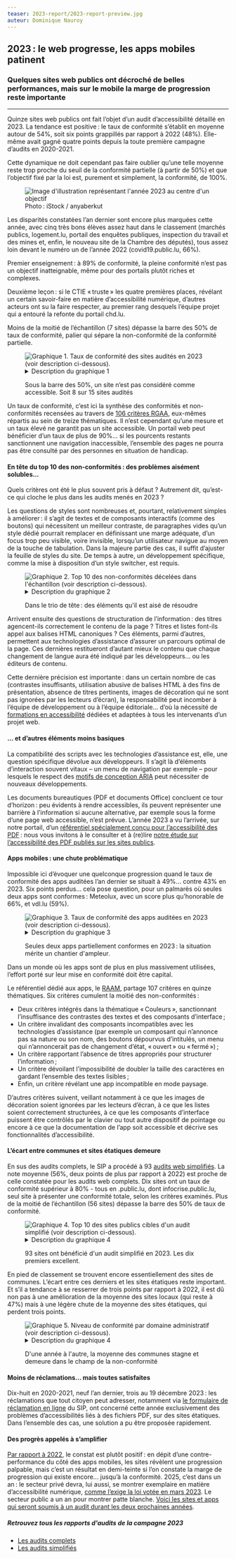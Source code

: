 ```yaml
---
teaser: 2023-report/2023-report-preview.jpg
auteur: Dominique Nauroy
---
```

<script src="../../../../content/news/2024-01-22-rapport2023.js"></script>
<h2>2023&#8239;: le web progresse, les apps mobiles patinent</h2>
<h3>Quelques sites web publics ont décroché de belles performances, mais sur le mobile la marge de progression reste importante</h3>
<hr>
<div class="intro">
    <p>Quinze sites web publics ont fait l’objet d’un audit d’accessibilité détaillé en 2023. La tendance est positive&#8239;: le taux de conformité s’établit en moyenne autour de 54%, soit six points grappillés par rapport à 2022 (48%). Elle-même avait gagné quatre points depuis la toute première campagne d’audits en 2020-2021.</p>
</div>
<p>Cette dynamique ne doit cependant pas faire oublier qu’une telle moyenne reste trop proche du seuil de la conformité partielle (à partir de 50%) et que l’objectif fixé par la loi est, purement et simplement, la conformité, de 100%.</p>
<figure role="group" aria-label="Photo: iStock / burcu demir" class="pic">
    <img src="../../../../content/news/img/2023-report/2023-report.jpg" alt="Image d'illustration représentant l'année 2023 au centre d'un objectif">
    <figcaption>Photo&#8239;: iStock / anyaberkut</figcaption>
</figure>
<p>Les disparités constatées l’an dernier sont encore plus marquées cette année, avec cinq très bons élèves assez haut dans le classement (marchés publics, logement.lu, portail des enquêtes publiques, inspection du travail et des mines et, enfin, le nouveau site de la Chambre des députés), tous assez loin devant le numéro un de l’année 2022 (covid19.public.lu, 66%).</p>
<p>Premier enseignement&#8239;: à 89% de conformité, la pleine conformité n’est pas un objectif inatteignable, même pour des portails plutôt riches et complexes.</p>
<p>Deuxième leçon&#8239;: si le CTIE «&#8239;truste&#8239;» les quatre premières places, révélant un certain savoir-faire en matière d’accessibilité numérique, d’autres acteurs ont su la faire respecter, au premier rang desquels l’équipe projet qui a entouré la refonte du portail chd.lu.</p>
<p>Moins de la moitié de l’échantillon (7 sites) dépasse la barre des 50% de taux de conformité, palier qui sépare la non-conformité de la conformité partielle.</p>
<figure class="chart">
    <div id="full_compliance">
        <img src="../../../../content/news/img/2023-report/2023_full_compliance.svg" alt="Graphique 1. Taux de conformité des sites audités en 2023 (voir description ci-dessous).">
    </div>
    <details>
        <summary>Description du graphique 1</summary>
        <p>Ce diagramme en barre présente quinze sites publics cibles d’audits complets en 2023 par ordre décroissant de conformité aux critères RGAA, du site marches.public.lu (89%) au site liser.lu (27%).</p>
    </details>
    <p>Sous la barre des 50%, un site n’est pas considéré comme accessible. Soit 8 sur 15 sites audités</p>
</figure>
<p>Un taux de conformité, c’est ici la synthèse des conformités et non-conformités recensées au travers de <a href="https://accessibilite.public.lu/fr/rgaa4.1.2/criteres.html">106 critères RGAA</a>, eux-mêmes répartis au sein de treize thématiques. Il n’est cependant qu’une mesure et un taux élevé ne garantit pas un site accessible. Un portail web peut bénéficier d’un taux de plus de 90%... si les pourcents restants sanctionnent une navigation inaccessible, l’ensemble des pages ne pourra pas être consulté par des personnes en situation de handicap.</p>
<h4>En tête du top 10 des non-conformités&#8239;: des problèmes aisément solubles...</h4>
<p>Quels critères ont été le plus souvent pris à défaut ? Autrement dit, qu’est-ce qui cloche le plus dans les audits menés en 2023 ?</p>
<p>Les questions de styles sont nombreuses et, pourtant, relativement simples à améliorer&#8239;: il s’agit de textes et de composants interactifs (comme des boutons) qui nécessitent un meilleur contraste, de paragraphes vides qu’un style dédié pourrait remplacer en définissant une marge adéquate, d’un focus trop peu visible, voire invisible, lorsqu’un utilisateur navigue au moyen de la touche de tabulation. Dans la majeure partie des cas, il suffit d’ajuster la feuille de styles du site. De temps à autre, un développement spécifique, comme la mise à disposition d’un <span lang="en">style switcher</span>, est requis.</p>
<figure class="chart">
    <div id="full_themes">
        <img src="../../../../content/news/img/2023-report/2023_full_themes.svg" alt="Graphique 2. Top 10 des non-conformités décelées dans l'échantillon (voir description ci-dessous).">
    </div>
    <details>
        <summary>Description du graphique 2</summary>
        <p>Ce diagramme en barre présente, parmi les 106 critères du RGAA, les dix les plus souvent cités dans les audits, réalisés sur quinze sites publics en 2023.</p>
    </details>
    <p>Dans le trio de tête&#8239;: des éléments qu'il est aisé de résoudre</p>
</figure>
<p>Arrivent ensuite des questions de structuration de l’information&#8239;: des titres agencent-ils correctement le contenu de la page ? Titres et listes font-ils appel aux balises HTML canoniques ? Ces éléments, parmi d’autres, permettent aux technologies d’assistance d’assurer un parcours optimal de la page. Ces dernières restitueront d’autant mieux le contenu que chaque changement de langue aura été indiqué par les développeurs... ou les éditeurs de contenu.</p>
<p>Cette dernière précision est importante&#8239;: dans un certain nombre de cas (contrastes insuffisants, utilisation abusive de balises HTML à des fins de présentation, absence de titres pertinents, images de décoration qui ne sont pas ignorées par les lecteurs d’écran), la responsabilité peut incomber à l’équipe de développement ou à l’équipe éditoriale... d’où la nécessité de <a href="https://fonction-publique.public.lu/fr/formation-developpement/catalogue-formations/secteur-etatique/04organisat/04-6-egalch/et_04-6-3-27.html">formations en accessibilité</a> dédiées et adaptées à tous les intervenants d’un projet web.</p>
<h4>... et d’autres éléments moins basiques</h4>
<p>La compatibilité des scripts avec les technologies d’assistance est, elle, une question spécifique dévolue aux développeurs. Il s’agit là d’éléments d’interaction souvent vitaux – un menu de navigation par exemple – pour lesquels le respect des <a href="https://www.w3.org/WAI/ARIA/apg/patterns/">motifs de conception ARIA</a> peut nécessiter de nouveaux développements.</p>
<p>Les documents bureautiques (PDF et documents Office) concluent ce tour d’horizon&#8239;: peu évidents à rendre accessibles, ils peuvent représenter une barrière à l’information si aucune alternative, par exemple sous la forme d’une page web accessible, n’est prévue. L’année 2023 a vu l’arrivée, sur notre portail, d’un <a href="https://accessibilite.public.lu/fr/rapdf1/referentiel-technique.html">référentiel spécialement conçu pour l’accessibilité des PDF</a>&#8239;: nous vous invitons à le consulter et à (re)lire <a href="https://accessibilite.public.lu/fr/news/2023-04-28-des-pdf-majoritairement-inaccessibles.html">notre étude sur l’accessibilité des PDF publiés sur les sites publics</a>.</p>
<h4>Apps mobiles&#8239;: une chute problématique</h4>
<p>Impossible ici d’évoquer une quelconque progression quand le taux de conformité des apps auditées l’an dernier se situait à 49%... contre 43% en 2023. Six points perdus... cela pose question, pour un palmarès où seules deux apps sont conformes&#8239;: Meteolux, avec un score plus qu’honorable de 66%, et vdl.lu (59%).</p>
<figure class="chart">
    <div id="full_app_compliance">
        <img src="../../../../content/news/img/2023-report/2023_full_app_compliance.svg" alt="Graphique 3. Taux de conformité des apps auditées en 2023 (voir description ci-dessous).">
    </div>
    <details>
        <summary>Description du graphique 3</summary>
        <p>Ce diagramme en barres présente six apps publiques cibles d'audits complets en 2023 par ordre décroissant de conformité aux critères RAAM, de l'app Meteolux sur Android (66%) à l'app LLO sur iOS (26%).</p>
    </details>
    <p>Seules deux apps partiellement conformes en 2023&#8239;: la situation mérite un chantier d'ampleur.</p>
</figure>
<p>Dans un monde où les apps sont de plus en plus massivement utilisées, l’effort porté sur leur mise en conformité doit être capital.</p>
<p>Le référentiel dédié aux apps, le <a href="https://accessibilite.public.lu/fr/raam1/referentiel-technique.html">RAAM</a>, partage 107 critères en quinze thématiques. Six critères cumulent la moitié des non-conformités&#8239;:</p>
<ul>
    <li>Deux critères intégrés dans la thématique «&#8239;Couleurs&#8239;», sanctionnant l’insuffisance des contrastes des textes et des composants d’interface&#8239;;</li>
    <li>Un critère invalidant des composants incompatibles avec les technologies d’assistance (par exemple un composant qui n’annonce pas sa nature ou son nom, des boutons dépourvus d’intitulés, un menu qui n’annoncerait pas de changement d’état, «&#8239;ouvert&#8239;» ou «&#8239;fermé&#8239;»)&#8239;;</li>
    <li>Un critère rapportant l’absence de titres appropriés pour structurer l’information&#8239;;</li>
    <li>Un critère dévoilant l’impossibilité de doubler la taille des caractères en gardant l’ensemble des textes lisibles&#8239;;</li>
    <li>Enfin, un critère révélant une app incompatible en mode paysage.</li>
</ul>
<p>D’autres critères suivent, veillant notamment à ce que les images de décoration soient ignorées par les lecteurs d’écran, à ce que les listes soient correctement structurées, à ce que les composants d’interface puissent être contrôlés par le clavier ou tout autre dispositif de pointage ou encore à ce que la documentation de l’app soit accessible et décrive ses fonctionnalités d’accessibilité.</p>
<h4>L’écart entre communes et sites étatiques demeure</h4>
<p>En sus des audits complets, le SIP a procédé à 93 <a href="https://accessibilite.public.lu/fr/monitoring/controle-simplifie.html">audits web simplifiés</a>. La note moyenne (56%, deux points de plus par rapport à 2022) est proche de celle constatée pour les audits web complets. Dix sites ont un taux de conformité supérieur à 80% - tous en .public.lu, dont infocrise.public.lu, seul site à présenter une conformité totale, selon les critères examinés. Plus de la moitié de l’échantillon (56 sites) dépasse la barre des 50% de taux de conformité.</p>
<figure class="chart">
    <div id="simple_compliance_top10">
        <img src="../../../../content/news/img/2023-report/2023_simple_compliance_top10.svg" alt="Graphique 4. Top 10 des sites publics cibles d'un audit simplifié (voir description ci-dessous).">
    </div>
    <details>
        <summary>Description du graphique 4</summary>
        <p>Ce diagramme en barre présente, par ordre décroissant, les taux de conformité des dix sites en tête de classement issus de l’échantillon de 93 sites analysés en 2023 dans le cadre de la campagne d’audits simplifiés, de infocrise.public.lu (100%) à justice.public.lu (81%).</p>
    </details>
    <p>93 sites ont bénéficié d'un audit simplifié en 2023. Les dix premiers excellent.</p>
</figure>
<p>En pied de classement se trouvent encore essentiellement des sites de communes. L’écart entre ces derniers et les sites étatiques reste important. Et s’il a tendance à se resserrer de trois points par rapport à 2022, il est dû non pas à une amélioration de la moyenne des sites locaux (qui reste à 47%) mais à une légère chute de la moyenne des sites étatiques, qui perdent trois points.</p>
<figure class="chart">
    <div id="simple_compliance">
        <img src="../../../../content/news/img/2023-report/2023_simple_compliance.svg" alt="Graphique 5. Niveau de conformité par domaine administratif (voir description ci-dessous).">
    </div>
    <details>
        <summary>Description du graphique 4</summary>
        <p>Ce diagramme en colonnes présente les niveaux moyens de conformité aux critères RGAA selon l'appartenance du site au domaine de l'État (64%), au niveau local (communes, syndicats communaux, etc.&#8239;: 47%) ou à un autre niveau (établissements publics et organismes assimilés&#8239;: 49%), parmi 93 sites publics cibles d'audits simplifiés en 2023.</p>
    </details>
    <p>D'une année à l'autre, la moyenne des communes stagne et demeure dans le champ de la non-conformité</p>
</figure>
<h4>Moins de réclamations... mais toutes satisfaites</h4>
<p>Dix-huit en 2020-2021, neuf l’an dernier, trois au 19 décembre 2023&#8239;: les réclamations que tout citoyen peut adresser, notamment via <a href="https://sip.gouvernement.lu/fr/support/reclamation-accessibilite.html">le formulaire de réclamation en ligne</a> du SIP, ont concerné cette année exclusivement des problèmes d’accessibilités liés à des fichiers PDF, sur des sites étatiques. Dans l’ensemble des cas, une solution a pu être proposée rapidement.</p>
<h4>Des progrès appelés à s’amplifier</h4>
<p><a href="https://accessibilite.public.lu/fr/news/2023-02-20-rapport2022.html">Par rapport à 2022</a>, le constat est plutôt positif&#8239;: en dépit d’une contre-performance du côté des apps mobiles, les sites révèlent une progression palpable, mais c’est un résultat en demi-teinte si l’on constate la marge de progression qui existe encore... jusqu’à la conformité. 2025, c’est dans un an&#8239;: le secteur privé devra, lui aussi, se montrer exemplaire en matière d’accessibilité numérique, <a href="https://accessibilite.public.lu/fr/news/2023-02-27-european_accessibility_act.html">comme l’exige la loi votée en mars 2023</a>. Le secteur public a un an pour montrer patte blanche. <a href="https://accessibilite.public.lu/fr/news/2023-12-19-2024-2025-samples.html">Voici les sites et apps qui seront soumis à un audit durant les deux prochaines années</a>.</p>
<aside class="more">
    <h5>Retrouvez tous les rapports d'audits de la campagne 2023</h5>
    <ul>
        <li><a href="https://data.public.lu/fr/datasets/audits-complets-de-laccessibilite-numerique-2023/">Les audits complets</a></li>
        <li><a href="https://data.public.lu/fr/datasets/audits-simplifies-de-laccessibilite-numerique-2023/">Les audits simplifiés</a></li>
    </ul>
</aside>